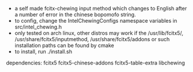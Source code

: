 - a self made fcitx-chewing input method which changes to English after a number of error in the chinese bopomofo string.
- to config, change the IntelChewingConfigs namespace variables in src/intel_chewing.h
- only tested on arch linux, other distros may work if the /usr/lib/fcitx5/, /usr/share/fcitx5/inputmethod, /usr/share/fcitx5/addons or such installation paths can be found by cmake
- to install, run ./install.sh

dependencies:
fcitx5
fcitx5-chinese-addons
fcitx5-table-extra
libchewing
